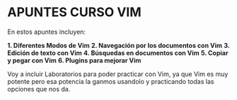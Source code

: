 # APUNTES CURSO VIM

En estos apuntes incluyen:

**1. Diferentes Modos de Vim**
**2. Navegación por los documentos con Vim**
**3. Edición de texto con Vim**
**4. Búsquedas en documentos con Vim**
**5. Copiar y pegar con Vim**
**6. Plugins para mejorar Vim**


Voy a incluir Laboratorios para poder practicar con Vim, ya que Vim es muy potente pero esa potencia la ganmos usandolo y practicando todas las opciones que nos da. 
